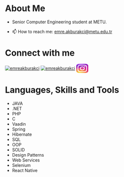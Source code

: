 # About Me
- Senior Computer Engineering student at METU. 

- 📫 How to reach me: emre.akburakci@metu.edu.tr

# Connect with me

<p align="left">
<a href="https://www.linkedin.com/in/emreakburakci/" target="blank"><img align="center" src="https://raw.githubusercontent.com/rahuldkjain/github-profile-readme-generator/master/src/images/icons/Social/linked-in-alt.svg" alt="emreakburakci" height="30" width="40" /></a>
<a href="https://www.hackerrank.com/emreakburak94?hr_r=1" target="blank"><img align="center" src="https://raw.githubusercontent.com/rahuldkjain/github-profile-readme-generator/master/src/images/icons/Social/hackerrank.svg" alt="emreakburakci" height="30" width="40" /></a>
<a href="https://www.instagram.com/emreakburakci/" target="blank"><img align="center" src="https://github.com/wle8300/instagram-logo/blob/master/logo.svg" alt="emreakburakci" height="30" width="40" /></a>

</p>

# Languages, Skills and Tools

- JAVA
- .NET
- PHP
- C
- Vaadin
- Spring
- Hibernate
- SQL
- OOP
- SOLID
- Design Patterns
- Web Services
- Selenium
- React Native
